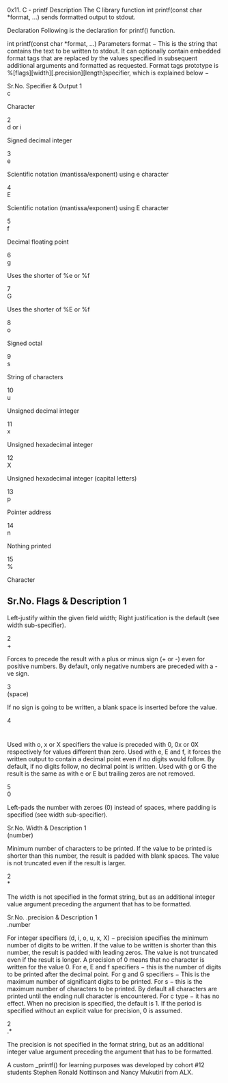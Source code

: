 0x11. C - printf
Description
The C library function int printf(const char *format, ...) sends formatted output to stdout.

Declaration
Following is the declaration for printf() function.

int printf(const char *format, ...)
Parameters
format − This is the string that contains the text to be written to stdout. It can optionally contain embedded format tags that are replaced by the values specified in subsequent additional arguments and formatted as requested. Format tags prototype is %[flags][width][.precision][length]specifier, which is explained below −

Sr.No.	Specifier & Output
1	
c

Character

2	
d or i

Signed decimal integer

3	
e

Scientific notation (mantissa/exponent) using e character

4	
E

Scientific notation (mantissa/exponent) using E character

5	
f

Decimal floating point

6	
g

Uses the shorter of %e or %f

7	
G

Uses the shorter of %E or %f

8	
o

Signed octal

9	
s

String of characters

10	
u

Unsigned decimal integer

11	
x

Unsigned hexadecimal integer

12	
X

Unsigned hexadecimal integer (capital letters)

13	
p

Pointer address

14	
n

Nothing printed

15	
%

Character

Sr.No.	Flags & Description
1	
-

Left-justify within the given field width; Right justification is the default (see width sub-specifier).

2	
+

Forces to precede the result with a plus or minus sign (+ or -) even for positive numbers. By default, only negative numbers are preceded with a -ve sign.

3	
(space)

If no sign is going to be written, a blank space is inserted before the value.

4	
#

Used with o, x or X specifiers the value is preceded with 0, 0x or 0X respectively for values different than zero. Used with e, E and f, it forces the written output to contain a decimal point even if no digits would follow. By default, if no digits follow, no decimal point is written. Used with g or G the result is the same as with e or E but trailing zeros are not removed.

5	
0

Left-pads the number with zeroes (0) instead of spaces, where padding is specified (see width sub-specifier).

Sr.No.	Width & Description
1	
(number)

Minimum number of characters to be printed. If the value to be printed is shorter than this number, the result is padded with blank spaces. The value is not truncated even if the result is larger.

2	
*

The width is not specified in the format string, but as an additional integer value argument preceding the argument that has to be formatted.

Sr.No.	.precision & Description
1	
.number

For integer specifiers (d, i, o, u, x, X) − precision specifies the minimum number of digits to be written. If the value to be written is shorter than this number, the result is padded with leading zeros. The value is not truncated even if the result is longer. A precision of 0 means that no character is written for the value 0. For e, E and f specifiers − this is the number of digits to be printed after the decimal point. For g and G specifiers − This is the maximum number of significant digits to be printed. For s − this is the maximum number of characters to be printed. By default all characters are printed until the ending null character is encountered. For c type − it has no effect. When no precision is specified, the default is 1. If the period is specified without an explicit value for precision, 0 is assumed.

2	
.*

The precision is not specified in the format string, but as an additional integer value argument preceding the argument that has to be formatted.


A custom _printf() for learning purposes was developed by 
cohort #12 students Stephen Ronald Nottinson and Nancy Mukutiri from ALX. 
